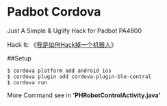 Padbot Cordova
===

Just A Simple & Uglify Hack for Padbot PA4800

Hack It: 《[我是如何Hack掉一个机器人](https://www.phodal.com/blog/how-to-hack-a-robot/)》

##Setup

    $ cordova platform add android ios
    $ cordova plugin add cordova-plugin-ble-central
    $ cordova run

More Command see in **'PHRobotControlActivity.java'**
